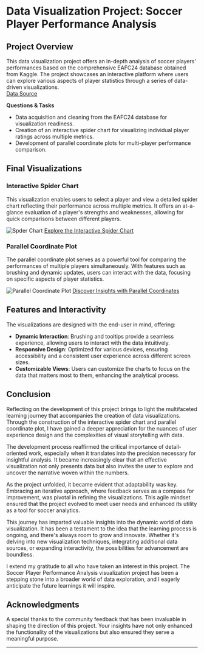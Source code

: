 # Data Visualization Project: Soccer Player Performance Analysis

## Project Overview

This data visualization project offers an in-depth analysis of soccer players' performances based on the comprehensive EAFC24 database obtained from Kaggle. The project showcases an interactive platform where users can explore various aspects of player statistics through a series of data-driven visualizations. <br>
[Data Source](https://www.kaggle.com/datasets/stefanoleone992/ea-sports-fc-24-complete-player-dataset)

<p><strong>Questions & Tasks</strong></p>
<ul>
  <li>Data acquisition and cleaning from the EAFC24 database for visualization readiness.</li>
  <li>Creation of an interactive spider chart for visualizing individual player ratings across multiple metrics.</li>
  <li>Development of parallel coordinate plots for multi-player performance comparison.</li>
</ul>

## Final Visualizations

### Interactive Spider Chart
This visualization enables users to select a player and view a detailed spider chart reflecting their performance across multiple metrics. It offers an at-a-glance evaluation of a player's strengths and weaknesses, allowing for quick comparisons between different players.

![Spder Chart](https://github.com/ayush-shinde/soccer-ratings-viz/assets/73592376/85fb84e8-f704-4f13-976f-a9f28c2c9e77)
[Explore the Interactive Spider Chart](https://vizhub.com/ayush-shinde/spider_chart)

### Parallel Coordinate Plot
The parallel coordinate plot serves as a powerful tool for comparing the performances of multiple players simultaneously. With features such as brushing and dynamic updates, users can interact with the data, focusing on specific aspects of player statistics.

![Parallel Coordinate Plot](https://github.com/ayush-shinde/soccer-ratings-viz/assets/73592376/13f4d67a-50a0-4970-ae30-30c0bb667f6c)
[Discover Insights with Parallel Coordinates](https://vizhub.com/ayush-shinde/parallel_coord)

## Features and Interactivity

The visualizations are designed with the end-user in mind, offering:

- **Dynamic Interaction**: Brushing and tooltips provide a seamless experience, allowing users to interact with the data intuitively.
- **Responsive Design**: Optimized for various devices, ensuring accessibility and a consistent user experience across different screen sizes.
- **Customizable Views**: Users can customize the charts to focus on the data that matters most to them, enhancing the analytical process.

## Conclusion

Reflecting on the development of this project brings to light the multifaceted learning journey that accompanies the creation of data visualizations. Through the construction of the interactive spider chart and parallel coordinate plot, I have gained a deeper appreciation for the nuances of user experience design and the complexities of visual storytelling with data.

The development process reaffirmed the critical importance of detail-oriented work, especially when it translates into the precision necessary for insightful analysis. It became increasingly clear that an effective visualization not only presents data but also invites the user to explore and uncover the narrative woven within the numbers.

As the project unfolded, it became evident that adaptability was key. Embracing an iterative approach, where feedback serves as a compass for improvement, was pivotal in refining the visualizations. This agile mindset ensured that the project evolved to meet user needs and enhanced its utility as a tool for soccer analytics.

This journey has imparted valuable insights into the dynamic world of data visualization. It has been a testament to the idea that the learning process is ongoing, and there's always room to grow and innovate. Whether it's delving into new visualization techniques, integrating additional data sources, or expanding interactivity, the possibilities for advancement are boundless.

I extend my gratitude to all who have taken an interest in this project. The Soccer Player Performance Analysis visualization project has been a stepping stone into a broader world of data exploration, and I eagerly anticipate the future learnings it will inspire.

## Acknowledgments

A special thanks to the community feedback that has been invaluable in shaping the direction of this project. Your insights have not only enhanced the functionality of the visualizations but also ensured they serve a meaningful purpose.

---
